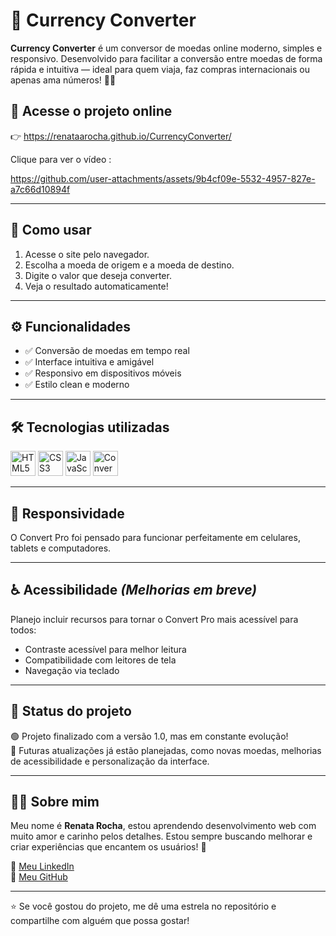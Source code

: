 # 💱 Currency Converter

**Currency Converter** é um conversor de moedas online moderno, simples e responsivo. Desenvolvido para facilitar a conversão entre moedas de forma rápida e intuitiva — ideal para quem viaja, faz compras internacionais ou apenas ama números! 💸✨

## 🔗 Acesse o projeto online
👉 https://renataarocha.github.io/CurrencyConverter/


Clique para ver o vídeo :


https://github.com/user-attachments/assets/9b4cf09e-5532-4957-827e-a7c66d10894f


---

## 🧪 Como usar

1. Acesse o site pelo navegador.
2. Escolha a moeda de origem e a moeda de destino.
3. Digite o valor que deseja converter.
4. Veja o resultado automaticamente!

---

## ⚙️ Funcionalidades

- ✅ Conversão de moedas em tempo real
- ✅ Interface intuitiva e amigável
- ✅ Responsivo em dispositivos móveis
- ✅ Estilo clean e moderno

---

## 🛠️ Tecnologias utilizadas

<div align="left">

<img src="https://cdn.jsdelivr.net/gh/devicons/devicon/icons/html5/html5-original.svg" alt="HTML5" width="40" height="40"/>
<img src="https://cdn.jsdelivr.net/gh/devicons/devicon/icons/css3/css3-original.svg" alt="CSS3" width="40" height="40"/>
<img src="https://cdn.jsdelivr.net/gh/devicons/devicon/icons/javascript/javascript-original.svg" alt="JavaScript" width="40" height="40"/>
<img src="https://img.icons8.com/color/48/currency-exchange.png" alt="Conversor de moedas" width="40" height="40"/>

</div>


---

## 📱 Responsividade

O Convert Pro foi pensado para funcionar perfeitamente em celulares, tablets e computadores.

---

## ♿ Acessibilidade *(Melhorias em breve)*

Planejo incluir recursos para tornar o Convert Pro mais acessível para todos:

- Contraste acessível para melhor leitura
- Compatibilidade com leitores de tela
- Navegação via teclado

---

## 🚧 Status do projeto

🟢 Projeto finalizado com a versão 1.0, mas em constante evolução!  
📌 Futuras atualizações já estão planejadas, como novas moedas, melhorias de acessibilidade e personalização da interface.

---

## 🙋‍♀️ Sobre mim

Meu nome é **Renata Rocha**, estou aprendendo desenvolvimento web com muito amor e carinho pelos detalhes. Estou sempre buscando melhorar e criar experiências que encantem os usuários! 💖

📌 [Meu LinkedIn](https://www.linkedin.com/in/renata-alexandre-rocha)  
📌 [Meu GitHub](https://github.com/renataarocha)

---

⭐ Se você gostou do projeto, me dê uma estrela no repositório e compartilhe com alguém que possa gostar!
